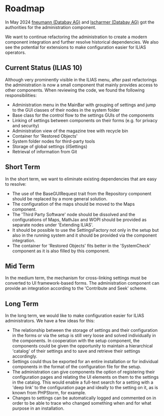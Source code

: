 # Roadmap

In May 2024 [fneumann (Databay AG)](https://docu.ilias.de/goto_docu_usr_1560.html) and [lscharmer (Databay AG)](https://docu.ilias.de/go/usr/87863) got the authorities for the administration component.

We want to continue refactoring the administration to create a modern component integration and further resolve historical dependencies. We also see the potential for extensions to make configuration easier for ILIAS operators.

## Current Status (ILIAS 10)

Although very prominently visible in the ILIAS menu, after past refactorings the administration is now a small component that mainly provides access to other components. When reviewing the code, we found the following responsibilities:

* Administration menu in the MainBar with grouping of settings and jump to the GUI classes of their nodes in the system folder
* Base class for the control flow to the settings GUIs of the components
* Linking of settings between components on their forms (e.g. for privacy and security)
* Administration view of the magazine tree with recycle bin
* Container for 'Restored Objects'
* System folder nodes for third-party tools
* Storage of global settings (ilSettings)
* Retrieval of information from Git

## Short Term

In the short term, we want to eliminate existing dependencies that are easy to resolve:

* The use of the BaseGUIRequest trait from the Repository component should be replaced by a more general solution.
* The configuration of the maps should be moved to the Maps component.
* The 'Third Party Software' node should be dissolved and the configurations of Maps, MathJax and WOPI should be provided as separate nodes under 'Extending ILIAS'.
* It should be possible to use the SettingsFactory not only in the setup but also in the running system and it should be provided via the component integration.
* The container for 'Restored Objects' fits better in the 'SystemCheck' component as it is also filled by this component.

## Mid Term

In the medium term, the mechanism for cross-linking settings must be converted to UI framework-based forms. The administration component can provide an integration according to the 'Contribute and Seek' scheme.

## Long Term

In the long term, we would like to make configuration easier for ILIAS administrators. We have a few ideas for this:

* The relationship between the storage of settings and their configuration in the forms or via the setup is still very loose and solved individually in the components. In cooperation with the setup component, the components could be given the opportunity to maintain a hierarchical 'catalog' of their settings and to save and retrieve their settings accordingly.
* Settings could thus be exported for an entire installation or for individual components in the format of the configuration file for the setup. 
* The administration can give components the option of registering their configuration pages and relating the UI elements on them to the settings in the catalog. This would enable a full-text search for a setting with a 'deep link' to the configuration page and ideally to the setting on it, as is known from PHPStorm, for example.
* Changes to settings can be automatically logged and commented on in order to be able to trace who changed something when and for what purpose in an installation.
